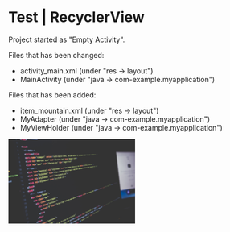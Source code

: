 # Test | RecyclerView
Project started as "Empty Activity".

Files that has been changed:
- activity_main.xml (under "res -> layout")
- MainActivity (under "java -> com-example.myapplication")

Files that has been added:
- item_mountain.xml (under "res -> layout")
- MyAdapter (under "java -> com-example.myapplication")
- MyViewHolder (under "java -> com-example.myapplication")

<img src="/test.jpg" width="50%">
